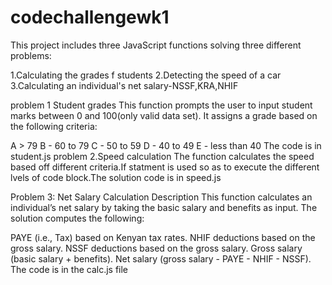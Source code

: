 # codechallengewk1
This project includes three JavaScript functions solving three different problems:

1.Calculating the grades f students
2.Detecting the speed of a car 
3.Calculating an individual's net salary-NSSF,KRA,NHIF

problem 1 Student grades
This function prompts the user to input student marks between 0 and 100(only valid data set). It assigns a grade based on the following criteria:

A > 79
B - 60 to 79
C - 50 to 59
D - 40 to 49
E - less than 40
The code is in student.js
problem 2.Speed calculation 
The function calculates the speed based off different criteria.If statment is used so as to execute the different lvels of code block.The solution code is in speed.js


Problem 3: Net Salary Calculation
Description
This function calculates an individual’s net salary by taking the basic salary and benefits as input. The solution computes the following:

PAYE (i.e., Tax) based on Kenyan tax rates.
NHIF deductions based on the gross salary.
NSSF deductions based on the gross salary.
Gross salary (basic salary + benefits).
Net salary (gross salary - PAYE - NHIF - NSSF).
The code is in the calc.js file
